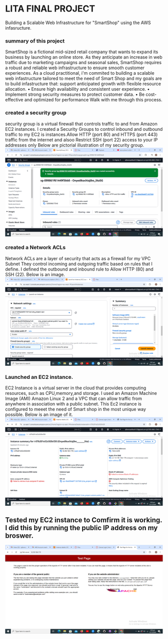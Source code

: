 # LITA FINAL PROJECT
 Building a Scalable Web Infrastructure for "SmartShop" using the AWS infasructure.
### summary of this project
SmartShop is a fictional mid-sized retail company that wants to expand its
business by launching an online store. As they anticipate an increase in web traffic due to
marketing campaigns and seasonal sales, SmartShop requires a robust and reliable web
infrastructure to ensure smooth customer experiences.
As a cloud practitional, i'm commited to building a scalable web infastructure tailored to meet the need of Smart Shop and my goals are to build infastructure that:
  support anticipated growth with flexible resource allocation.
• Ensure high availability and consistent user experience.
• Implement strong security measures to protect customer data.
• Be cost-effective and optimized for performance
Walk with me through this process.
### created a security group
security group is a virtual firewall that controls traffic to and from Amazon EC2 instances. 
I created a Security Groups to control inbound and outbound traffic to my EC2 is instances.Allow HTTP (port 80) and HTTPS (port 443) traffic from the internet and alsoo Restrict SSH (port 22) access to your IP addresses only
Below are pictorial illustration of my  security group.
![security group](/Security-group.png)
### created a Network ACLs
Network ACLs are a layer of security that acts as a firewall for my VPC Subnet
They control incoming and outgoing traffic based on rules that I define.
I defined the outbound and inbound rule to  Allow HTTP (80) and SSH (22).
Below is an image.
![Network ACLs](/Network-Config.png)
### Launched an EC2 instance.
 EC2 Instance is a virtual server in the cloud that provides computing resources, such as CPU,memory,and storage.
 I used an Amazon Machine Image (AMI)  Amazon Linux 2 and a VPC that can allow traffic from anywhere in association with a public subnet.
 This Ec2 instance is configured to meeet the need of Smart shop in the most unique way possible.
 Below is an image of it.
 ![EC2 Instance](/EC2-Instance.png)
 ## Tested my EC2 instance to Comfirm it is working. I did this by running the public IP address on my broswer.
 ![Apache](/Apache.png)
 
 
